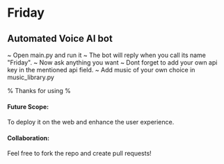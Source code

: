 # Friday
<h2>Automated Voice AI bot</h2>

~ Open main.py and run it
~ The bot will reply when you call its name "Friday".
~ Now ask anything you want
~ Dont forget to add your own api key in the mentioned api field.
~ Add music of your own choice in music_library.py 

% Thanks for using %


#### Future Scope:
To deploy it on the web and enhance the user experience.

#### Collaboration:
Feel free to fork the repo and create pull requests!
